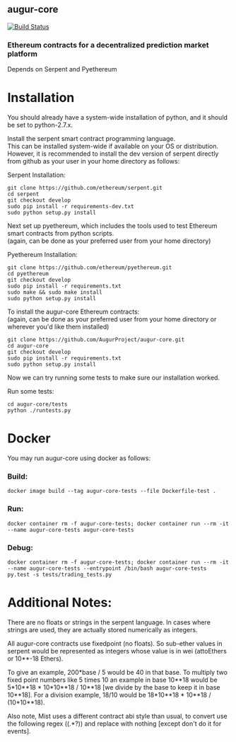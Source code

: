 augur-core
----------

[![Build Status](https://travis-ci.org/AugurProject/augur-core.svg)](https://travis-ci.org/AugurProject/augur-core)

### Ethereum contracts for a decentralized prediction market platform

Depends on Serpent and Pyethereum

# Installation

You should already have a system-wide installation of python, and it should be set to python-2.7.x.

Install the serpent smart contract programming language.<br>
This can be installed system-wide if available on your OS or distribution.<br>
However, it is recommended to install the dev version of serpent directly from github as your user in your home directory as follows:

Serpent Installation:
```
git clone https://github.com/ethereum/serpent.git
cd serpent
git checkout develop
sudo pip install -r requirements-dev.txt
sudo python setup.py install
```

Next set up pyethereum, which includes the tools used to test Ethereum smart contracts from python scripts.<br>
(again, can be done as your preferred user from your home directory)

Pyethereum Installation:
```
git clone https://github.com/ethereum/pyethereum.git
cd pyethereum
git checkout develop
sudo pip install -r requirements.txt
sudo make && sudo make install
sudo python setup.py install
```

To install the augur-core Ethereum contracts:<br>
(again, can be done as your preferred user from your home directory or wherever you'd like them installed)
```
git clone https://github.com/AugurProject/augur-core.git
cd augur-core
git checkout develop
sudo pip install -r requirements.txt
sudo python setup.py install
```

Now we can try running some tests to make sure our installation worked.

Run some tests:
```
cd augur-core/tests
python ./runtests.py
```


# Docker

You may run augur-core using docker as follows:

### Build:
```
docker image build --tag augur-core-tests --file Dockerfile-test .
```

### Run:
```
docker container rm -f augur-core-tests; docker container run --rm -it --name augur-core-tests augur-core-tests
```

### Debug:
```
docker container rm -f augur-core-tests; docker container run --rm -it --name augur-core-tests --entrypoint /bin/bash augur-core-tests
py.test -s tests/trading_tests.py
```


# Additional Notes:

There are no floats or strings in the serpent language.
In cases where strings are used, they are actually stored numerically as integers.

All augur-core contracts use fixedpoint (no floats).  So sub-ether values in serpent would be represented as integers whose value
is in wei (attoEthers or 10**-18 Ethers).

To give an example, 200\*base / 5 would be 40 in that base.  To multiply two fixed point numbers like 5 times 10 an example in 
base 10\*\*18 would be 5\*10\*\*18 \* 10\*10\*\*18 / 10\*\*18
[we divide by the base to keep it in base 10\*\*18].  For a division example, 18/10 would be 18\*10\*\*18 \* 10\*\*18 / (10\*10\*\*18).

Also note, Mist uses a different contract abi style than usual, to convert use the following regex \((.\*?)\) and replace with nothing [except don't do it for events].


